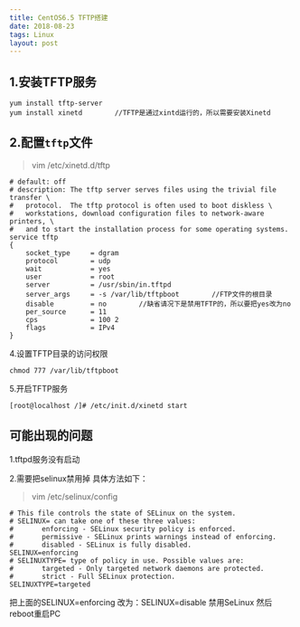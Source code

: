 ```yaml
---
title: CentOS6.5 TFTP搭建
date: 2018-08-23
tags: Linux
layout: post
---
```


1.安装TFTP服务
-------
```
yum install tftp-server
yum install xinetd        //TFTP是通过xintd运行的，所以需要安装Xinetd
```
2.配置`tftp`文件
-------
>vim /etc/xinetd.d/tftp

```shell
# default: off
# description: The tftp server serves files using the trivial file transfer \
#   protocol.  The tftp protocol is often used to boot diskless \
#   workstations, download configuration files to network-aware printers, \
#   and to start the installation process for some operating systems.
service tftp
{
    socket_type     = dgram
    protocol        = udp
    wait            = yes
    user            = root
    server          = /usr/sbin/in.tftpd
    server_args     = -s /var/lib/tftpboot        //FTP文件的根目录
    disable         = no        //缺省请况下是禁用TFTP的，所以要把yes改为no
    per_source      = 11
    cps             = 100 2
    flags           = IPv4
}
```
4.设置TFTP目录的访问权限
```
chmod 777 /var/lib/tftpboot
```
5.开启TFTP服务
```shell
[root@localhost /]# /etc/init.d/xinetd start
```


可能出现的问题
-------
1.tftpd服务没有启动

2.需要把selinux禁用掉 具体方法如下：

>vim /etc/selinux/config      

```
# This file controls the state of SELinux on the system.
# SELINUX= can take one of these three values:
#       enforcing - SELinux security policy is enforced.
#       permissive - SELinux prints warnings instead of enforcing.
#       disabled - SELinux is fully disabled.
SELINUX=enforcing
# SELINUXTYPE= type of policy in use. Possible values are:
#       targeted - Only targeted network daemons are protected.
#       strict - Full SELinux protection.
SELINUXTYPE=targeted
```

把上面的SELINUX=enforcing 改为：SELINUX=disable  禁用SeLinux
然后reboot重启PC
